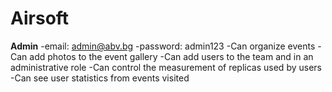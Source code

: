# Airsoft

**Admin**
-email: admin@abv.bg
-password: admin123
-Can organize events 
-Can add photos to the event gallery 
-Can add users to the team and in an administrative role 
-Can control the measurement of replicas used by users 
-Can see user statistics from events visited 
